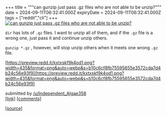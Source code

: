 +++
title = """can gunzip just pass .gz files who are not able to be unzip?"""
date = 2024-09-11T06:32:41.000Z
expiryDate = 2024-09-11T06:32:41.000Z
tags = ["reddit","cli"]
+++
[![can gunzip just pass .gz files who are not able to be unzip?](https://b.thumbs.redditmedia.com/y-P7j92FGNHFBaUSeMnK6X6QSq2qtK0g-fy5RSbTxFk.jpg "can gunzip just pass .gz files who are not able to be unzip?")](https://www.reddit.com/r/commandline/comments/1fe3nfu/can_gunzip_just_pass_gz_files_who_are_not_able_to/)

`dir` has lots of `.gz` files. I want to unzip all of them, and if the `.gz` file is a wrong one, just pass it and continue unzip others.

`gunzip *.gz` , however, will stop unzip others when it meets one wrong `.gz` file.

[https://preview.redd.it/kxtxskf9k4od1.png?width=435&format=png&auto=webp&s=b10c6cf8fb75595655e3572cda7d4b24c56e93f9](https://preview.redd.it/kxtxskf9k4od1.png?width=435&format=png&auto=webp&s=b10c6cf8fb75595655e3572cda7d4b24c56e93f9)

submitted by [/u/Independent\_Algae358](https://www.reddit.com/user/Independent_Algae358)  
[\[link\]](https://www.reddit.com/r/commandline/comments/1fe3nfu/can_gunzip_just_pass_gz_files_who_are_not_able_to/) [\[comments\]](https://www.reddit.com/r/commandline/comments/1fe3nfu/can_gunzip_just_pass_gz_files_who_are_not_able_to/)

[[source]](https://www.reddit.com/r/commandline/comments/1fe3nfu/can_gunzip_just_pass_gz_files_who_are_not_able_to/)

